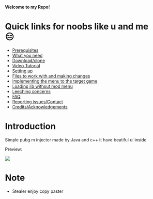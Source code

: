**Welcome to my Repo!**

# Quick links for noobs like u and me 😑
- [Prerequisites](https://github.com/LGLTeam/Android-Mod-Menu/blob/master/README.md#prerequisites)
- [What you need](#what-you-need)
- [Download/clone](#downloadclone)
- [Video Tutorial](#video-tutorial)
- [Setting up](#setting-up)
- [Files to work with and making changes](#files-to-work-with-and-making-changes)
- [Implementing the menu to the target game](#implementing-the-menu-to-the-target-game)
- [Loading lib without mod menu](#loading-lib-without-mod-menu)
- [Leeching concerns](#leeching-concerns)
- [FAQ](#faq)
- [Reporting issues/Cоntact](reporting-issuescоntact)
- [Credits/Acknowledgements](#creditsacknowledgements)

# Introduction
Simple pubg m injector made by Java and c++ it have beatiful ui inside 

Preview:

![](https://im.ezgif.com/tmp/ezgif-1-a46e35f86998.gif)

# Note
* Stealer enjoy copy paster 

